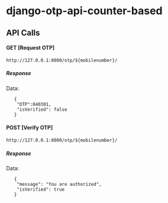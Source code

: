 # django-otp-api-counter-based

## API Calls

#### GET [Request OTP]
```http://127.0.0.1:8000/otp/${mobilenumber}/```

##### Response
Data: 
```
   {
    "OTP":040301,
    "isVerified": false
   }
```

#### POST [Verify OTP]
```http://127.0.0.1:8000/otp/${mobilenumber}/```

##### Response
Data: 
```
   {
    "message": "You are authorized",
    "isVerified": true
   }
```

